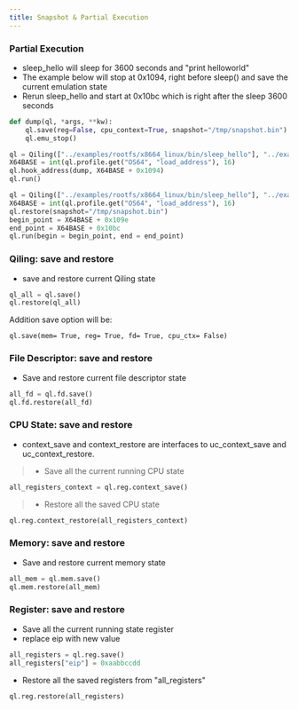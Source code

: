 ```yaml
---
title: Snapshot & Partial Execution
---
```


### Partial Execution

- sleep_hello will sleep for 3600 seconds and "print helloworld"
- The example below will stop at 0x1094, right before sleep() and save the current emulation state
- Rerun sleep_hello and start at 0x10bc which is right after the sleep 3600 seconds

```python
def dump(ql, *args, **kw):
    ql.save(reg=False, cpu_context=True, snapshot="/tmp/snapshot.bin")
    ql.emu_stop()

ql = Qiling(["../examples/rootfs/x8664_linux/bin/sleep_hello"], "../examples/rootfs/x8664_linux", output= "default")
X64BASE = int(ql.profile.get("OS64", "load_address"), 16)
ql.hook_address(dump, X64BASE + 0x1094)
ql.run()

ql = Qiling(["../examples/rootfs/x8664_linux/bin/sleep_hello"], "../examples/rootfs/x8664_linux", output= "debug", verbose=4)
X64BASE = int(ql.profile.get("OS64", "load_address"), 16)
ql.restore(snapshot="/tmp/snapshot.bin")
begin_point = X64BASE + 0x109e
end_point = X64BASE + 0x10bc
ql.run(begin = begin_point, end = end_point)
```

### Qiling: save and restore
- save and restore current Qiling state
```python
ql_all = ql.save()
ql.restore(ql_all)
```

Addition save option will be:
```
ql.save(mem= True, reg= True, fd= True, cpu_ctx= False)
```

### File Descriptor: save and restore
- Save and restore current file descriptor state
```python
all_fd = ql.fd.save()
ql.fd.restore(all_fd)
```

### CPU State: save and restore
- context_save and context_restore are interfaces to uc_context_save and uc_context_restore.
> - Save all the current running CPU state
```python
all_registers_context = ql.reg.context_save()
```

> - Restore all the saved CPU state
```python
ql.reg.context_restore(all_registers_context)
```

### Memory: save and restore
- Save and restore current memory state
```python
all_mem = ql.mem.save()
ql.mem.restore(all_mem)
```

### Register: save and restore
- Save all the current running state register
- replace eip with new value
```python
all_registers = ql.reg.save()
all_registers["eip"] = 0xaabbccdd
```

- Restore all the saved registers from "all_registers"
```python
ql.reg.restore(all_registers)
```